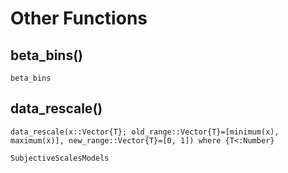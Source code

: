 # Other Functions

## beta_bins()

```@docs
beta_bins
```

## data_rescale()

```@docs
data_rescale(x::Vector{T}; old_range::Vector{T}=[minimum(x), maximum(x)], new_range::Vector{T}=[0, 1]) where {T<:Number}
```

```@docs
SubjectiveScalesModels
```